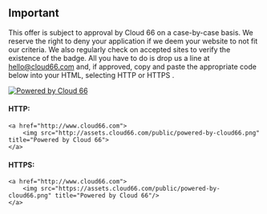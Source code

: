 
## Important

This offer is subject to approval by Cloud 66 on a case-by-case basis. We reserve the right to deny your application if we deem your website to not fit our criteria. We also regularly check on accepted sites to verify the existence of the badge.
All you have to do is drop us a line at [hello@cloud66.com](mailto:hello@cloud66.com) and, if approved, copy and paste the appropriate code below into your HTML, selecting HTTP or HTTPS .

[![Powered by Cloud 66](https://assets.cloud66.com/public/powered-by-cloud66.png "Powered by Cloud 66")](http://www.cloud66.com)

#### HTTP:

```
<a href="http://www.cloud66.com">
    <img src="http://assets.cloud66.com/public/powered-by-cloud66.png" title="Powered by Cloud 66">
</a>
```



#### HTTPS:

```
<a href="http://www.cloud66.com">
    <img src="https://assets.cloud66.com/public/powered-by-cloud66.png" title="Powered by Cloud 66"/>
</a>
```

